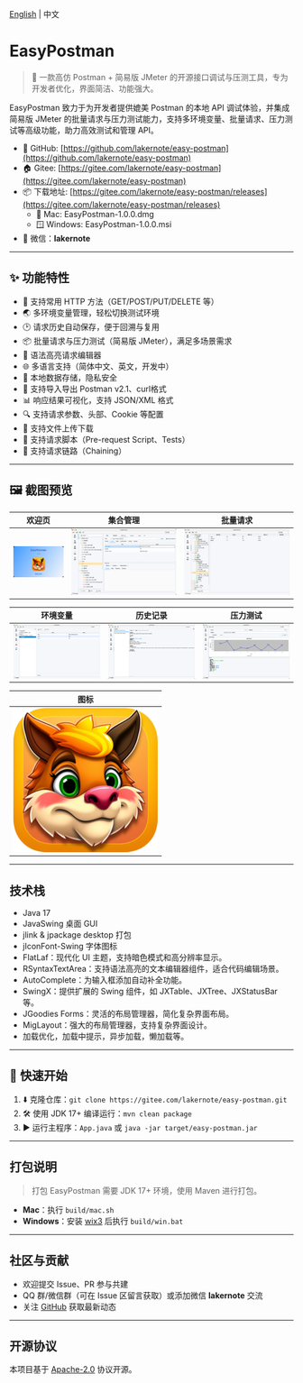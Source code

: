 [English](README_EN.md) | 中文

# EasyPostman

> 🚀 一款高仿 Postman + 简易版 JMeter 的开源接口调试与压测工具，专为开发者优化，界面简洁、功能强大。

EasyPostman 致力于为开发者提供媲美 Postman 的本地 API 调试体验，并集成简易版 JMeter
的批量请求与压力测试能力，支持多环境变量、批量请求、压力测试等高级功能，助力高效测试和管理 API。

- 🌟 GitHub: [https://github.com/lakernote/easy-postman](https://github.com/lakernote/easy-postman)
- 🏠 Gitee: [https://gitee.com/lakernote/easy-postman](https://gitee.com/lakernote/easy-postman)
- 📦 下载地址: [https://gitee.com/lakernote/easy-postman/releases](https://gitee.com/lakernote/easy-postman/releases)
    - 🍏 Mac: EasyPostman-1.0.0.dmg
    - 🪟 Windows: EasyPostman-1.0.0.msi
- 💬 微信：**lakernote**

---

## ✨ 功能特性

- 🚦 支持常用 HTTP 方法（GET/POST/PUT/DELETE 等）
- 🌏 多环境变量管理，轻松切换测试环境
- 🕑 请求历史自动保存，便于回溯与复用
- 📦 批量请求与压力测试（简易版 JMeter），满足多场景需求
- 📝 语法高亮请求编辑器
- 🌐 多语言支持（简体中文、英文，开发中）
- 💾 本地数据存储，隐私安全
- 📂 支持导入导出 Postman v2.1、curl格式
- 📊 响应结果可视化，支持 JSON/XML 格式
- 🔍 支持请求参数、头部、Cookie 等配置
- 📂 支持文件上传下载
- 📑 支持请求脚本（Pre-request Script、Tests）
- 🔗 支持请求链路（Chaining）

---

## 🖼️ 截图预览

|           欢迎页            |             集合管理              |          批量请求           |
|:------------------------:|:-----------------------------:|:-----------------------:|
| ![欢迎页](docs/welcome.png) | ![集合管理](docs/collections.png) | ![批量请求](docs/batch.png) |

|              环境变量              |           历史记录            |             压力测试             |
|:------------------------------:|:-------------------------:|:----------------------------:|
| ![环境变量](docs/environments.png) | ![历史记录](docs/history.png) | ![压力测试](docs/stresstest.png) |

|          图标          |
|:--------------------:|
| ![图标](docs/icon.png) |

---

## 技术栈

- Java 17
- JavaSwing 桌面 GUI
- jlink & jpackage desktop 打包
- jIconFont-Swing 字体图标
- FlatLaf：现代化 UI 主题，支持暗色模式和高分辨率显示。
- RSyntaxTextArea：支持语法高亮的文本编辑器组件，适合代码编辑场景。
- AutoComplete：为输入框添加自动补全功能。
- SwingX：提供扩展的 Swing 组件，如 JXTable、JXTree、JXStatusBar 等。
- JGoodies Forms：灵活的布局管理器，简化复杂界面布局。
- MigLayout：强大的布局管理器，支持复杂界面设计。
- 加载优化，加载中提示，异步加载，懒加载等。

---

## 🚀 快速开始

1. ⬇️ 克隆仓库：`git clone https://gitee.com/lakernote/easy-postman.git`
2. 🛠️ 使用 JDK 17+ 编译运行：`mvn clean package`
3. ▶️ 运行主程序：`App.java` 或 `java -jar target/easy-postman.jar`

---

## 打包说明

> 打包 EasyPostman 需要 JDK 17+ 环境，使用 Maven 进行打包。

- **Mac**：执行 `build/mac.sh`
- **Windows**：安装 [wix3](https://github.com/wixtoolset/wix3) 后执行 `build/win.bat`

---

## 社区与贡献

- 欢迎提交 Issue、PR 参与共建
- QQ 群/微信群（可在 Issue 区留言获取）或添加微信 **lakernote** 交流
- 关注 [GitHub](https://github.com/lakernote/easy-postman) 获取最新动态

---

## 开源协议

本项目基于 [Apache-2.0](https://www.apache.org/licenses/LICENSE-2.0) 协议开源。
